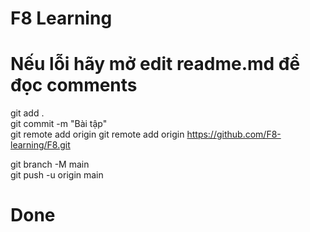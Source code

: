# F8 Learning
<!-- Quên hoài - push github -->
# Nếu lỗi hãy mở edit readme.md để đọc comments
git add .<br>
git commit -m "Bài tập"<br> 
git remote add origin git remote add origin https://github.com/F8-learning/F8.git<br>
<!-- Pokud už máš origin nastavený na něco jiného, přepiš ho:<br>
git remote set-url origin https://github.com/F8-learning/F8.git <br>
Chyba: [rejected]
git pull origin main --rebase
git add .
git rebase --continue
git push origin main
git push origin main --force
-->
git branch -M main<br>
git push -u origin main<br>
# Done
